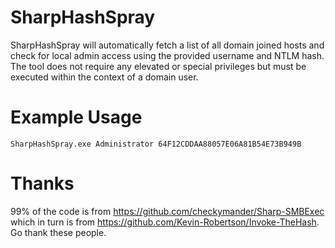 # SharpHashSpray
SharpHashSpray will automatically fetch a list of all domain joined hosts and check for local admin access using the provided username and NTLM hash. The tool does not require any elevated or special privileges but must be executed within the context of a domain user.

# Example Usage
`SharpHashSpray.exe Administrator 64F12CDDAA88057E06A81B54E73B949B`

# Thanks
99% of the code is from https://github.com/checkymander/Sharp-SMBExec which in turn is from https://github.com/Kevin-Robertson/Invoke-TheHash. Go thank these people.
